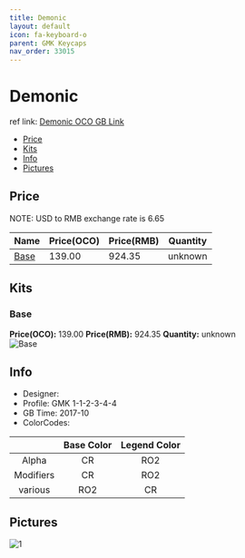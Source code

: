 ```yaml
---
title: Demonic
layout: default
icon: fa-keyboard-o
parent: GMK Keycaps
nav_order: 33015
---
```


# Demonic

ref link: [Demonic OCO GB Link](https://www.originativeco.com/products/demonic)

* [Price](#price)
* [Kits](#kits)
* [Info](#info)
* [Pictures](#pictures)


## Price  
NOTE: USD to RMB exchange rate is 6.65

| Name          | Price(OCO)    |  Price(RMB) | Quantity |
| ------------- | ------------ |  ---------- | -------- |
|[Base](#base)|139.00|924.35|unknown|


## Kits
### Base
**Price(OCO):** 139.00    **Price(RMB):** 924.35    **Quantity:** unknown  
<img src="{{ 'assets/images/gmk-keycaps/demonic/kits_pics/base.png' | relative_url }}" alt="Base" class="image featured">


## Info
* Designer: 
* Profile: GMK 1-1-2-3-4-4
* GB Time: 2017-10
* ColorCodes: 

| |Base Color     | Legend Color
| :-------------: | :-------------: | :------------:
|Alpha|CR|RO2
|Modifiers|CR|RO2
|various|RO2|CR


## Pictures
<img src="{{ 'assets/images/gmk-keycaps/demonic/rendering_pics/1.jpg' | relative_url }}" alt="1" class="image featured">

